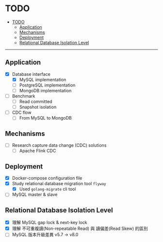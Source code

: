 # TODO

- [TODO](#todo)
  - [Application](#application)
  - [Mechanisms](#mechanisms)
  - [Deployment](#deployment)
  - [Relational Database Isolation Level](#relational-database-isolation-level)

---

## Application

- [x] Database interface
  - [x] MySQL implementation
  - [ ] PostgreSQL implementation
  - [ ] MongoDB implementation
- [ ] Benchmark
  - [ ] Read committed 
  - [ ] Snapshot isolation
- [ ] CDC flow
  - [ ] From MySQL to MongoDB

## Mechanisms

- [ ] Research capture data change (CDC) solutions
  - [ ] Apache Flink CDC

## Deployment

- [x] Docker-compose configuration file
- [x] Study relational database migration tool `flyway`
  - [x] Used `golang-migrate` cli tool
- [ ] MySQL master & slave

## Relational Database Isolation Level

- [x] 理解 MySQL gap lock & next-key lock
- [x] 理解 不可重複讀(Non-repeatable Read) 與 讀偏差(Read Skew) 的區別
- [ ] MySQL 版本升級差異 v5.7 -> v8.0